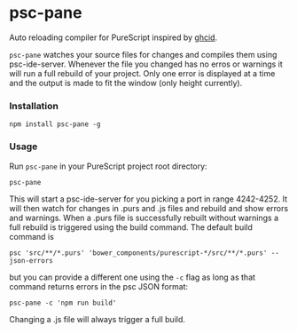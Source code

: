 # psc-pane

Auto reloading compiler for PureScript inspired by [ghcid](https://github.com/ndmitchell/ghcid).

`psc-pane` watches your source files for changes and compiles them using psc-ide-server.
Whenever the file you changed has no erros or warnings it will run a full rebuild
of your project. Only one error is displayed at a time and the output is made to fit
the window (only height currently).

### Installation

```
npm install psc-pane -g
```

### Usage

Run `psc-pane` in your PureScript project root directory:

```
psc-pane
```

This will start a psc-ide-server for you picking a port in range 4242-4252. It
will then watch for changes in .purs and .js files and rebuild and show errors
and warnings. When a .purs file is successfully rebuilt without warnings a full
rebuild is triggered using the build command. The default build command is

```
psc 'src/**/*.purs' 'bower_components/purescript-*/src/**/*.purs' --json-errors
```

but you can provide a different one using the `-c` flag as long as
that command returns errors in the psc JSON format:

```
psc-pane -c 'npm run build'
```

Changing a .js file will always trigger a full build.

